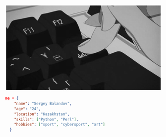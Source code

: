 <p align="center">
  <img src="https://github.com/TheXtreme30/TheXtreme30/blob/main/media/delete.gif" />
</p> 


```json
me = {
    "name": "Sergey Balandov",
    "age": "24",
    "location": "Kazakhstan",
    "skills": ["Python", "Perl"],
    "hobbies": ["sport", "cybersport", "art"]
  }
```
